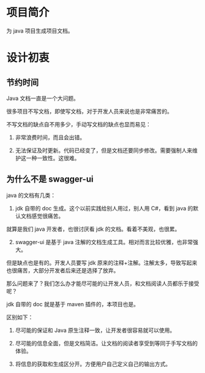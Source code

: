 # 项目简介

为 java 项目生成项目文档。

# 设计初衷

## 节约时间

Java 文档一直是一个大问题。

很多项目不写文档，即使写文档，对于开发人员来说也是非常痛苦的。

不写文档的缺点自不用多少，手动写文档的缺点也显而易见：

1. 非常浪费时间，而且会出错。

2. 无法保证及时更新。代码已经变了，但是文档还要同步修改。需要强制人来维护这一种一致性。这很难。

## 为什么不是 swagger-ui

java 的文档有几类：

1. jdk 自带的 doc 生成。这个以前实践给别人用过，别人用 C#，看到 java 的默认文档感觉很痛苦。

就算是我们 java 开发者，也很讨厌看 jdk 的文档。看着不美观，也很累。

2. swagger-ui 是基于 java 注解的文档生成工具。相对而言比较优雅，也非常强大。

但是缺点也是有的。开发人员要写 jdk 原来的注释+注解。注解太多，导致写起来也很痛苦，大部分开发者后来还是选择了放弃。

那么问题来了？我们怎么办才能尽可能的让开发人员，和文档阅读人员都乐于接受呢？

jdk 自带的 doc 就是基于 maven 插件的，本项目也是。

区别如下：

1. 尽可能的保证和 Java 原生注释一致，让开发者很容易就可以使用。

2. 尽可能的信息全面，但是文档简洁。让文档的阅读者享受到等同于手写文档的体验。

3. 将信息的获取和生成区分开。方便用户自己定义自己的输出方式。

